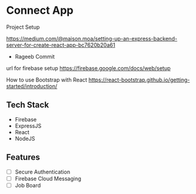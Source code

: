 # Connect App

Project Setup

https://medium.com/@maison.moa/setting-up-an-express-backend-server-for-create-react-app-bc7620b20a61

- Rageeb Commit

url for firebase setup
https://firebase.google.com/docs/web/setup

How to use Bootstrap with React
https://react-bootstrap.github.io/getting-started/introduction/

## Tech Stack

- Firebase
- ExpressJS
- React
- NodeJS

## Features
- [ ] Secure Authentication
- [ ] Firebase Cloud Messaging
- [ ] Job Board
